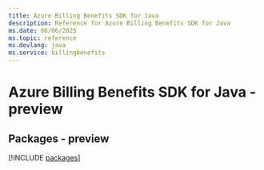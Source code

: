 ```yaml
---
title: Azure Billing Benefits SDK for Java
description: Reference for Azure Billing Benefits SDK for Java
ms.date: 06/06/2025
ms.topic: reference
ms.devlang: java
ms.service: billingbenefits
---
```

# Azure Billing Benefits SDK for Java - preview
## Packages - preview
[!INCLUDE [packages](billing-benefits-index.md)]